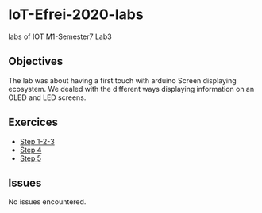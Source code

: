 # IoT-Efrei-2020-labs
labs of IOT M1-Semester7
Lab3

## Objectives

The lab was about having a first touch with arduino Screen displaying ecosystem.
We dealed with the different ways displaying information on an OLED and LED screens.

## Exercices

* [Step 1-2-3](https://github.com/SlyAdrian/IoT-Efrei-2020-labs/tree/main/lab3/report/step1-2-3)
* [Step 4](https://github.com/SlyAdrian/IoT-Efrei-2020-labs/tree/main/lab3/report/step4)
* [Step 5](https://github.com/SlyAdrian/IoT-Efrei-2020-labs/tree/main/lab3/report/step5)


## Issues
No issues encountered.
